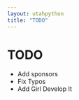 ```yaml
---
layout: utahpython
title: "TODO"
---
```


# TODO

* Add sponsors
* Fix Typos
* Add Girl Develop It

